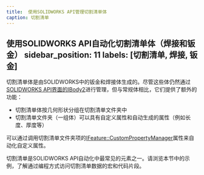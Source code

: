 ```yaml
---
title:  使用SOLIDWORKS API管理切割清单体
caption: 切割清单
---
```

 使用SOLIDWORKS API自动化切割清单体（焊接和钣金）
sidebar_position: 11
labels: [切割清单, 焊接, 钣金]
---
切割清单体是由SOLIDWORKS中的钣金和焊接体生成的。尽管这些体仍然通过[SOLIDWORKS API界面的IBody2](https://help.solidworks.com/2019/english/api/sldworksapi/solidworks.interop.sldworks~solidworks.interop.sldworks.ibody2.html)进行管理，但与常规体相比，它们提供了额外的功能：

* 切割清单体按几何形状分组在切割清单文件夹中
* 切割清单文件夹（一组体）可以具有自定义属性和自动生成的属性（例如长度、厚度等）

可以通过调用切割清单文件夹项的[IFeature::CustomPropertyManager](https://help.solidworks.com/2019/english/api/sldworksapi/SolidWorks.Interop.sldworks~SolidWorks.Interop.sldworks.IFeature~CustomPropertyManager.html)属性来自动化自定义属性。

切割清单是SOLIDWORKS API自动化中最常见的元素之一。请浏览本节中的示例，了解通过编程方式访问切割清单数据的宏和代码片段。
